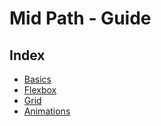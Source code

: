 # Mid Path - Guide

## Index
- [Basics](basics)
- [Flexbox](flexbox)
- [Grid](grid)
- [Animations](animations)
